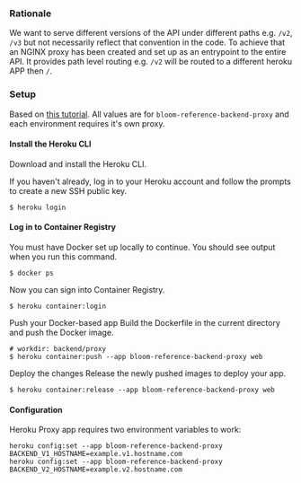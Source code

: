 ### Rationale

We want to serve different versions of the API under different paths e.g. `/v2`, `/v3` but not necessarily reflect that convention in the code. 
To achieve that an NGINX proxy has been created and set up as an entrypoint to the entire API. It provides path level routing e.g. `/v2` will be routed to a different heroku APP then `/`.

### Setup


Based on [this tutorial](https://dashboard.heroku.com/apps/bloom-reference-backend-proxy/deploy/heroku-container). All values are for `bloom-reference-backend-proxy` and each environment requires it's own proxy.

#### Install the Heroku CLI
Download and install the Heroku CLI.

If you haven't already, log in to your Heroku account and follow the prompts to create a new SSH public key.

```
$ heroku login
```
#### Log in to Container Registry
You must have Docker set up locally to continue. You should see output when you run this command.

```
$ docker ps
```

Now you can sign into Container Registry.

```
$ heroku container:login
```

Push your Docker-based app
Build the Dockerfile in the current directory and push the Docker image.

```
# workdir: backend/proxy
$ heroku container:push --app bloom-reference-backend-proxy web
```

Deploy the changes
Release the newly pushed images to deploy your app.

```
$ heroku container:release --app bloom-reference-backend-proxy web
```

#### Configuration

Heroku Proxy app requires two environment variables to work:

```
heroku config:set --app bloom-reference-backend-proxy BACKEND_V1_HOSTNAME=example.v1.hostname.com
heroku config:set --app bloom-reference-backend-proxy BACKEND_V2_HOSTNAME=example.v2.hostname.com
```
